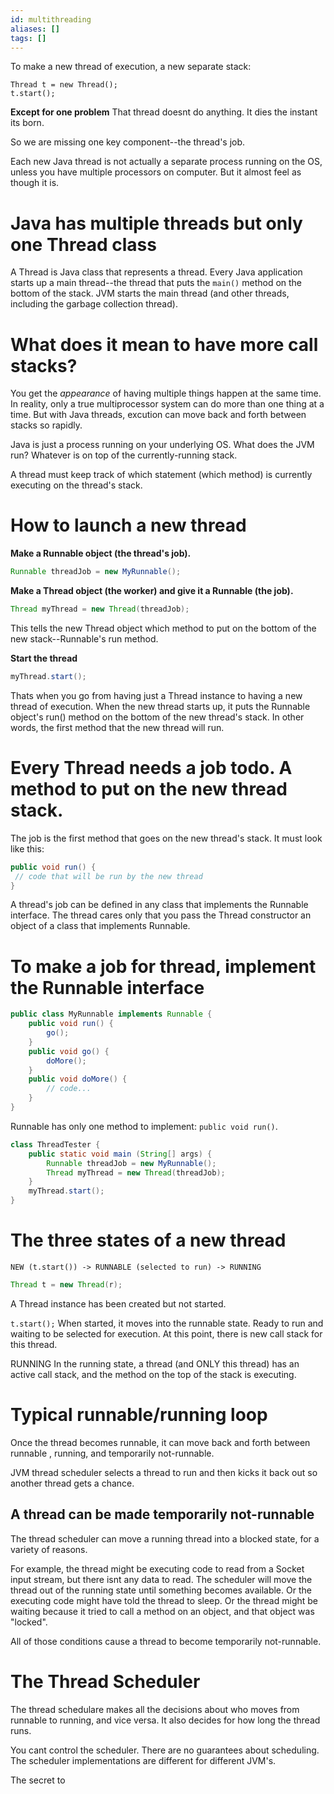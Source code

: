 ```yaml
---
id: multithreading
aliases: []
tags: []
---
```


To make a new thread of execution, a new separate stack:
```jav
Thread t = new Thread();
t.start();
```

**Except for one problem**
That thread doesnt do anything.
It dies the instant its born.

So we are missing one key component--the thread's job.

Each new Java thread is not actually a separate process running on the OS,
unless you have multiple processors on computer. But it almost feel as though it is.

# Java has multiple threads but only one Thread class
A Thread is Java class that represents a thread.
Every Java application starts up a main thread--the thread that puts the `main()` method on the bottom of the stack.
JVM starts the main thread (and other threads, including the garbage collection thread).

# What does it mean to have more call stacks?
You get the *appearance* of having multiple things happen at the same time.
In reality, only a true multiprocessor system can do more than one thing at a time.
But with Java threads, excution can move back and forth between stacks so rapidly.

Java is just a process running on your underlying OS.
What does the JVM run?
Whatever is on top of the currently-running stack.

A thread must keep track of which statement (which method) is currently executing on the thread's stack.

# How to launch a new thread
**Make a Runnable object (the thread's job).**
```java
Runnable threadJob = new MyRunnable();
```
**Make a Thread object (the worker) and give it a Runnable (the job).**
```java
Thread myThread = new Thread(threadJob);
```
This tells the new Thread object which method to put on the bottom of the new stack--Runnable's run method.

**Start the thread**
```java
myThread.start();
```
Thats when you go from having just a Thread instance to having a new thread of execution. When the new thread starts up, it puts the Runnable object's run() method on the bottom of the new thread's stack. In other words, the first method that the new thread will run.

# Every Thread needs a job todo. A method to put on the new thread stack.
The job is the first method that goes on the new thread's stack.
It must look like this:
```java
public void run() {
 // code that will be run by the new thread
}
```
A thread's job can be defined in any class that implements the Runnable interface.
The thread cares only that you pass the Thread constructor an object of a class that implements Runnable.

# To make a job for thread, implement the Runnable interface
```java
public class MyRunnable implements Runnable {
    public void run() {
        go();
    }
    public void go() {
        doMore();
    }
    public void doMore() {
        // code...
    }
}
```
Runnable has only one method to implement: `public void run()`.
```java
class ThreadTester {
    public static void main (String[] args) {
        Runnable threadJob = new MyRunnable();
        Thread myThread = new Thread(threadJob);
    }
    myThread.start();
}
```
# The three states of a new thread
```
NEW (t.start()) -> RUNNABLE (selected to run) -> RUNNING
```
```java
Thread t = new Thread(r);
```
A Thread instance has been created but not started.

`t.start();`
When started, it moves into the runnable state.
Ready to run and waiting to be selected for execution.
At this point, there is new call stack for this thread.

RUNNING
In the running state, a thread (and ONLY this thread) has an active call stack, and the method on the top of the stack is executing.

# Typical runnable/running loop
Once the thread becomes runnable, it can move back and forth between runnable , running, and temporarily not-runnable.

JVM thread scheduler selects a thread to run and then kicks it back out so another thread gets a chance.

## A thread can be made temporarily not-runnable
The thread scheduler can move a running thread into a blocked state, for a variety of reasons.

For example, the thread might be executing code to read from a Socket input stream, but there isnt any data to read. The scheduler will move the thread out of the running state until something becomes available.
Or the executing code might have told the thread to sleep.
Or the thread might be waiting because it tried to call a method on an object, and that object was "locked".

All of those conditions cause a thread to become temporarily not-runnable.

# The Thread Scheduler
The thread schedulare makes all the decisions about who moves from runnable to running, and vice versa.
It also decides for how long the thread runs.

You cant control the scheduler.
There are no guarantees about scheduling.
The scheduler implementations are different for different JVM's.

The secret to 
